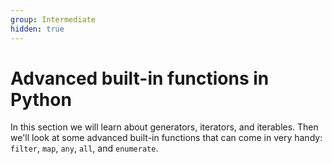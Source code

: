 ```yaml
---
group: Intermediate
hidden: true
---
```

# Advanced built-in functions in Python

In this section we will learn about generators, iterators, and iterables. Then we'll look at some advanced built-in functions that can come in very handy: `filter`, `map`, `any`, `all`, and `enumerate`.